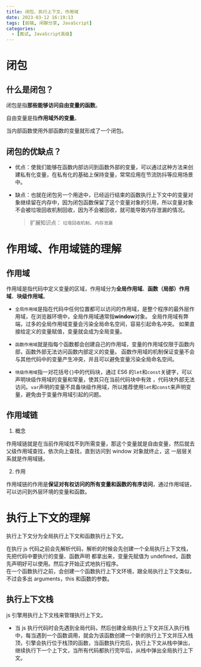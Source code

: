 ```yaml
---
title: 闭包、执行上下文、作用域
date: 2023-03-12 16:19:13
tags: [前端, 闲聊分享, JavaScript]
categories:
  - [面试, JavaScript高级]
---
```


# 闭包

## 什么是闭包？

闭包是指**那些能够访问自由变量的函数**。

自由变量是指**作用域外的变量**。

当内部函数使用外部函数的变量就形成了一个闭包。

## 闭包的优缺点？

- 优点：使我们能够在函数内部访问到函数外部的变量，可以通过这种方法来创建私有化变量，在私有化的基础上保持变量，常常应用在节流防抖等应用场景中。

- 缺点：也就在闭包另一个用途中，已经运行结束的函数执行上下文中的变量对象继续留在内存中，因为闭包函数保留了这个变量对象的引用，所以变量对象 不会被垃圾回收机制回收，因为不会被回收，就可能导致内存泄漏的情况。
  > 扩展知识点： `垃圾回收机制`、`内存泄漏`

# 作用域、作用域链的理解

## 作用域

作用域是指代码中定义变量的区域，作用域分为**全局作用域**、**函数（局部）作用域**、**块级作用域**。

- `全局作用域`是指在代码中任何位置都可以访问的作用域，是整个程序的最外层作用域，在浏览器环境中，全局作用域通常指**window**对象。
  全局作用域有弊端，过多的全局作用域变量会污染全局命名空间，容易引起命名冲突。
  如果直接给定义的变量赋值，变量就会成为全局变量。

- `函数作用域`就是指每个函数都会创建自己的作用域，变量的作用域仅限于函数内部，函数外部无法访问函数内部定义的变量。
  函数作用域的机制保证变量不会与其他代码中的变量产生冲突，并且可以避免变量污染全局命名空间。

- `块级作用域`指一对花括号`{}`中的代码块，通过 ES6 的`let`和`const`关键字，可以声明块级作用域的变量和常量，使其只在当前代码块中有效
  ，代码块外部无法访问。`var`声明的变量不具备块级作用域，所以推荐使用`let`和`const`来声明变量，避免由于变量作用域引起的问题。

## 作用域链

1. 概念

作用域链就是在当前作用域找不到所需变量，那这个变量就是自由变量，然后就去父级作用域查找，依次向上查找，直到访问到 window 对象就终止，这
一层层关系就是作用域链。

2. 作用

作用域链的作用是**保证对有权访问的所有变量和函数的有序访问**，通过作用域链，可以访问到外层环境的变量和函数。

# 执行上下文的理解

执行上下文分为全局执行上下文和函数执行上下文。

在执行 js 代码之前会先解析代码，解析的时候会先创建一个全局执行上下文栈，先把代码中要执行的变量、函数声明
都拿出来，变量先赋值为 undefined，函数先声明好可以使用。然后才开始正式地执行程序。  
在一个函数执行之前，会创建一个函数执行上下文环境，跟全局执行上下文类似，不过会多出 arguments，this 和函数的参数。

## 执行上下文栈

js 引擎用执行上下文栈来管理执行上下文。

- 当 js 执行代码时会先遇到全局代码，然后创建全局执行上下文并压入执行栈中，每当遇到一个函数调用，就会为该函数创建一个新的执行上下文并压入栈顶，引擎会执行位于栈顶的函数，当函数执行完后，执行上下文从栈中弹出，继续执行下一个上下文，当所有代码都执行完毕后，从栈中弹出全局执行上下文。
